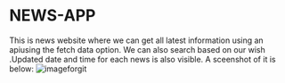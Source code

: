 # NEWS-APP
This is news website where we can get all latest information using an apiusing the fetch data option. We can also search based on our wish .Updated date and time for each news is also visible.
A sceenshot of it is below:
![imageforgit](https://user-images.githubusercontent.com/82203713/119340772-98472f00-bcb0-11eb-89aa-b3f6e72a9683.jpeg)
